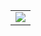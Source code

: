 <table>
  <tr>
    <td valign="top"><img src="https://github-readme-stats.vercel.app/api?username=theappwizard&show_icons=true&title_color=ffffff&icon_color=34abeb&text_color=ffffff&bg_color=000000"/></td>
  </tr>
</table>


    
